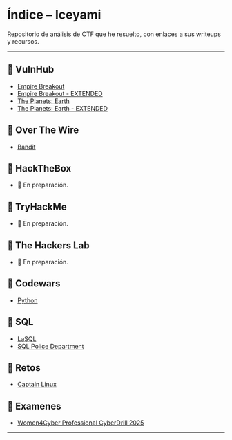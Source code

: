 # Índice – Iceyami

Repositorio de análisis de CTF que he resuelto, con enlaces a sus writeups y recursos.

---

## 📂 VulnHub
- [Empire Breakout](https://github.com/iceYami/CTF_Analisis/blob/main/Empire_Breakout.md)
- [Empire Breakout - EXTENDED](https://github.com/iceYami/CTF_Analisis/blob/main/Empire_Breakout_Extended.md)
- [The Planets: Earth](https://github.com/iceYami/CTF_Analisis/blob/main/Planets_Earth.md)
- [The Planets: Earth - EXTENDED](https://github.com/iceYami/CTF_Analisis/blob/main/Planets_Earth_Extended.md)


## 📂 Over The Wire
- [Bandit](https://github.com/iceYami/CTF_Analisis/blob/main/Bandit.md)

## 📂 HackTheBox
- 🚧 En preparación.

## 📂 TryHackMe
- 🚧 En preparación.

## 📂 The Hackers Lab
- 🚧 En preparación.

## 📂 Codewars
- [Python](https://github.com/iceYami/Codewars)

## 📂 SQL
- [LaSQL](https://github.com/iceYami/SQL)
- [SQL Police Department](https://github.com/iceYami/SQL)

## 📂 Retos
- [Captain Linux](https://github.com/iceYami/CTF_Analisis/blob/main/CaptainLinux.md)

## 📂 Examenes
- [Women4Cyber Professional CyberDrill 2025](https://github.com/iceYami/CTF_Analisis/blob/main/Women4Cyber%20_ProfessionalCyberDrill25.md)

---
